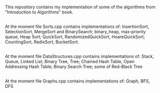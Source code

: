 This repository contains my implementation of some of the algorithms from "Introduction to Algorithms" book.<br/>
<br/>

At the moment file Sorts.cpp contains implementations of: InsertionSort, SelectionSort, MergeSort and BinarySearch; binary_heap, max-priority queue, Heap Sort; QuickSort, RandomizedQuickSort, HoareQuickSort; CountingSort, RadixSort, BucketSort. <br/>
<br/>

At the moment file DataStructures.cpp contains implementations of:  Stack, Queue, Linked List; Binary Tree, Tree; Chained Hash Table, Open Addressing Hash Table; Binary Search Tree; some of Red-Black Tree<br/>
<br/>

At the moment file Graphs.cpp contains implementations of:  Graph, BFS, DFS<br/>
<br/>